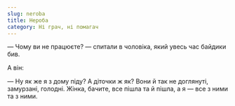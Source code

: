 ```yaml
---
slug: neroba
title: Нероба
category: Ні грач, ні помагач
---
```

— Чому ви не працюєте? — спитали в чоловіка, який увесь час байдики бив.

А він:

— Ну як же я з дому піду? А діточки ж як? Вони й так не доглянуті, замурзані, голодні. Жінка, бачите, все пішла та й пішла, а я — все з ними та з ними.
